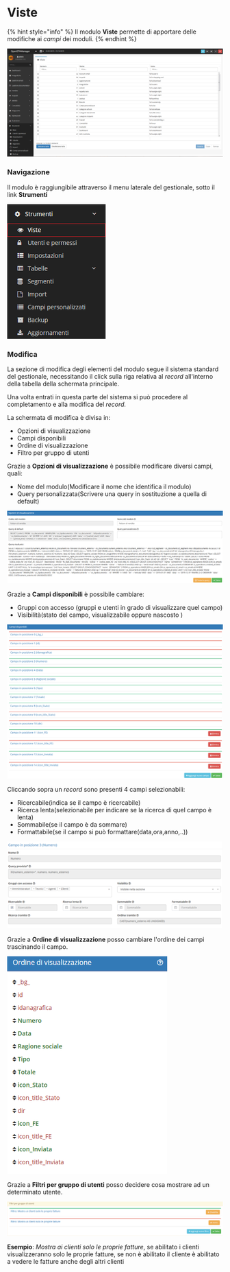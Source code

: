# Viste

{% hint style="info" %}
Il modulo **Viste** permette di apportare delle modifiche ai _campi_ dei moduli.
{% endhint %}

![Screenshot interfaccia viste](../../../.gitbook/assets/screenviste.PNG)

### Navigazione

Il modulo è raggiungibile attraverso il menu laterale del gestionale, sotto il link **Strumenti**

![Screenshot navigazione viste](../../../.gitbook/assets/navigazioneviste.PNG)

### Modifica

La sezione di modifica degli elementi del modulo segue il sistema standard del gestionale, necessitando il click sulla riga relativa al _record_ all'interno della tabella della schermata principale.

Una volta entrati in questa parte del sistema si può procedere al completamento e alla modifica del _record._ 

La schermata di modifica è divisa in:

* Opzioni di visualizzazione
* Campi disponibili
* Ordine di visualizzazione
* Filtro per gruppo di utenti 

Grazie a **Opzioni di visualizzazione** è possibile modificare diversi campi, quali:

* Nome del modulo\(Modificare il nome che identifica il modulo\)
* Query personalizzata\(Scrivere una query in sostituzione a quella di default\)

![Screenshot opzioni di visualizzazione viste](../../../.gitbook/assets/opzionidivisualizzazione%20%281%29%20%281%29.PNG)

Grazie a **Campi disponibili** è possibile cambiare:

* Gruppi con accesso \(gruppi e utenti in grado di visualizzare quel campo\)
* Visibilità\(stato del campo, visualizzabile oppure nascosto \)

![Screenshot campi disponibili viste](../../../.gitbook/assets/campidisponibili.PNG)

Cliccando sopra un _record_ sono presenti 4 campi selezionabili:

* Ricercabile\(indica se il campo è ricercabile\)
* Ricerca lenta\(selezionabile per indicare se la ricerca di quel campo è lenta\)
* Sommabile\(se il campo è da sommare\)
* Formattabile\(se il campo si può formattare\(data,ora,anno,..\)\)

![Screenshot modifica campo](../../../.gitbook/assets/campidisponibili1%20%281%29%20%281%29.PNG)

Grazie a **Ordine di visualizzazione** posso cambiare l'ordine dei campi trascinando il campo.

![Screenshot ordine di visualizzazione](../../../.gitbook/assets/ordinedivisualizzazione.PNG)

Grazie a **Filtri per gruppo di utenti** posso decidere cosa mostrare ad un determinato utente.

![Screenshot filtri per gruppo di utenti](../../../.gitbook/assets/filtripergruppodiutenti.PNG)

**Esempio**: _Mostra ai clienti solo le proprie fatture_, se abilitato i clienti visualizzeranno solo le proprie fatture, se non è abilitato il cliente è abilitato a vedere le fatture anche degli altri clienti



